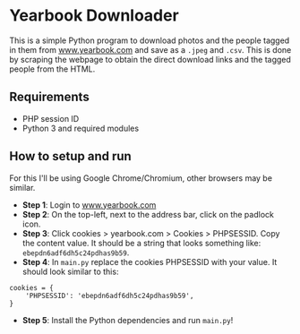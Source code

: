 # Yearbook Downloader

This is a simple Python program to download photos and the people tagged in them from www.yearbook.com and save as a ```.jpeg``` and ```.csv```. This is done by scraping the webpage to obtain the direct download links and the tagged people from the HTML.

## Requirements

* PHP session ID
* Python 3 and required modules

## How to setup and run

For this I'll be using Google Chrome/Chromium, other browsers may be similar.

* **Step 1**: Login to www.yearbook.com
* **Step 2**: On the top-left, next to the address bar, click on the padlock icon.
* **Step 3**: Click cookies > yearbook.com > Cookies > PHPSESSID. Copy the content value. It should be a string that looks something like: ```ebepdn6adf6dh5c24pdhas9b59```.
* **Step 4**: In ```main.py``` replace the cookies PHPSESSID with your value. It should look similar to this:
```
cookies = {
    'PHPSESSID': 'ebepdn6adf6dh5c24pdhas9b59',
}
```
* **Step 5**: Install the Python dependencies and run ```main.py```!